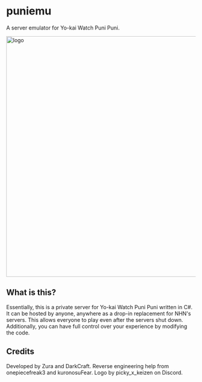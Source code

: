 # puniemu

A server emulator for Yo-kai Watch Puni Puni.

<img src=https://i.imgur.com/XU9wuP2.png alt=logo width=640 height=640/>

## What is this?

Essentially, this is a private server for Yo-kai Watch Puni Puni written in C#. It can be hosted by anyone, anywhere as a drop-in replacement for NHN's servers. This allows everyone to play even after the servers shut down. Additionally, you can have full control over your experience by modifying the code.

## Credits

Developed by Zura and DarkCraft.
Reverse engineering help from onepiecefreak3 and kuronosuFear.
Logo by picky_x_keizen on Discord.
